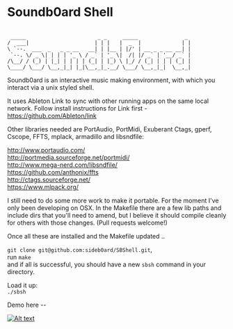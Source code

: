 # Soundb0ard Shell

```

 _____                       _ _     _____               _
/  ___|                     | | |   |  _  |             | |
\ `--.  ___  _   _ _ __   __| | |__ | |/' | __ _ _ __ __| |
 `--. \/ _ \| | | | '_ \ / _` | '_ \|  /| |/ _` | '__/ _` |
/\__/ / (_) | |_| | | | | (_| | |_) \ |_/ / (_| | | | (_| |
\____/ \___/ \__,_|_| |_|\__,_|_.__/ \___/ \__,_|_|  \__,_|

```


Soundb0ard is an interactive music making environment, with which you interact via a unix styled shell.

It uses Ableton Link to sync with other running apps on the same local network. Follow install instructions for Link first - https://github.com/Ableton/link

Other libraries needed are PortAudio, PortMidi, Exuberant Ctags, gperf, Cscope, FFTS, mplack, armadillo and libsndfile:  

http://www.portaudio.com/  
http://portmedia.sourceforge.net/portmidi/  
http://www.mega-nerd.com/libsndfile/  
https://github.com/anthonix/ffts  
http://ctags.sourceforge.net/  
https://www.mlpack.org/  

I still need to do some more work to make it portable. For the moment I've only been developing on OSX. In the Makefile there are a few lib paths and include dirs that you'll need to amend, but I believe it should compile cleanly for others with those changes. (Pull requests welcome!)


Once all these are installed and the Makefile updated ..

`git clone git@github.com:sideb0ard/SBShell.git`,  
run `make`  
and if all is successful, you should have a new `sbsh` command in your directory.  

Load it up:  
`./sbsh`  

Demo here --

[![Alt text](https://img.youtube.com/vi/wNFlijArs2g/0.jpg)](https://www.youtube.com/watch?v=wNFlijArs2g)

